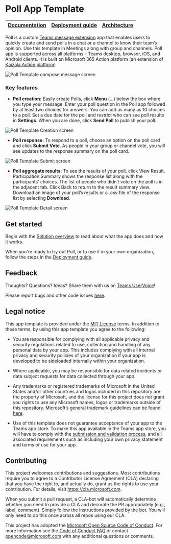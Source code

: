 # Poll App Template

| [Documentation](https://github.com/shrivashish/poll-app-template/wiki/Home) | [Deployment guide](https://github.com/shrivashish/poll-app-template/wiki/Deployment-guide) | [Architecture](https://github.com/shrivashish/poll-app-template/wiki/Solution-overview) |
| ---- | ---- | ---- |

Poll is a custom [Teams message extension](https://docs.microsoft.com/en-us/microsoftteams/platform/messaging-extensions/what-are-messaging-extensions) app that enables users to quickly create and send polls in a chat or a channel to know their team’s opinion. Use this template in Meetings along with group and channels. Poll app is supported across all platforms – Teams desktop, browser, iOS, and Android clients. It is built on Microsoft 365 Action platform (an extension of [Kaizala Action platform](https://docs.microsoft.com/en-us/kaizala/developer-platform))

![Poll Template compose message screen](https://github.com/shrivashish/poll-app-template/wiki/images/PollTemplateCompose.gif)

### Key features
* **Poll creation:** Easily create Polls, click **Menu** (…) below the box where you type your message. Enter your poll question in the Poll app followed by at least two choices for answers. You can add as many as 10 choices to a poll. Set a due date for the poll and restrict who can see poll results in **Settings**. When you are done, click **Send Poll** to publish your poll.

![Poll Template Creation screen](https://github.com/shrivashish/poll-app-template/wiki/images/PollTemplateCreation.png)

* **Poll response:** To respond to a poll, choose an option on the poll card and click **Submit Vote**. As people in your group or channel vote, you will see updates to the response summary on the poll card.

![Poll Template Submit screen](https://github.com/shrivashish/poll-app-template/wiki/images/PollTemplateSubmit.png)

* **Poll aggregate results:** To see the results of your poll, click View Result. Participation Summary shows the response list along with the participants’ choices. The list of people who didn’t vote on the poll is in the adjacent tab. Click Back to return to the result summary view. Download an image of your poll’s results or a .csv file of the response list by selecting **Download**.

![Poll Template Detail screen](https://github.com/shrivashish/poll-app-template/wiki/images/PollTemplateDetail.png)

## Get started

Begin with the [Solution overview](https://github.com/shrivashish/poll-app-template/wiki/Solution-overview) to read about what the app does and how it works.

When you're ready to try out Poll, or to use it in your own organization, follow the steps in the [Deployment guide](https://github.com/shrivashish/poll-app-template/wiki/Deployment-guide).

## Feedback

Thoughts? Questions? Ideas? Share them with us on [Teams UserVoice](https://microsoftteams.uservoice.com/forums/555103-public)!

Please report bugs and other code issues [here]().

## Legal notice

This app template is provided under the [MIT License](./LICENSE) terms.  In addition to these terms, by using this app template you agree to the following:

- You are responsible for complying with all applicable privacy and security regulations related to use, collection and handling of any personal data by your app. This includes complying with all internal privacy and security policies of your organization if your app is developed to be sideloaded internally within your organization.

- Where applicable, you may be responsible for data related incidents or data subject requests for data collected through your app.

- Any trademarks or registered trademarks of Microsoft in the United States and/or other countries and logos included in this repository are the property of Microsoft, and the license for this project does not grant you rights to use any Microsoft names, logos or trademarks outside of this repository. Microsoft’s general trademark guidelines can be found [here](https://www.microsoft.com/en-us/legal/intellectualproperty/trademarks/usage/general.aspx).

- Use of this template does not guarantee acceptance of your app to the Teams app store. To make this app available in the Teams app store, you will have to comply with the [submission and validation process](https://docs.microsoft.com/en-us/microsoftteams/platform/concepts/deploy-and-publish/appsource/publish), and all associated requirements such as including your own privacy statement and terms of use for your app.

## Contributing

This project welcomes contributions and suggestions.  Most contributions require you to agree to a Contributor License Agreement (CLA) declaring that you have the right to, and actually do, grant us the rights to use your contribution. For details, visit https://cla.microsoft.com.

When you submit a pull request, a CLA-bot will automatically determine whether you need to provide a CLA and decorate the PR appropriately (e.g., label, comment). Simply follow the instructions provided by the bot. You will only need to do this once across all repos using our CLA.

This project has adopted the [Microsoft Open Source Code of Conduct](https://opensource.microsoft.com/codeofconduct/). For more information see the [Code of Conduct FAQ](https://opensource.microsoft.com/codeofconduct/faq/) or contact [opencode@microsoft.com](mailto:opencode@microsoft.com) with any additional questions or comments.
